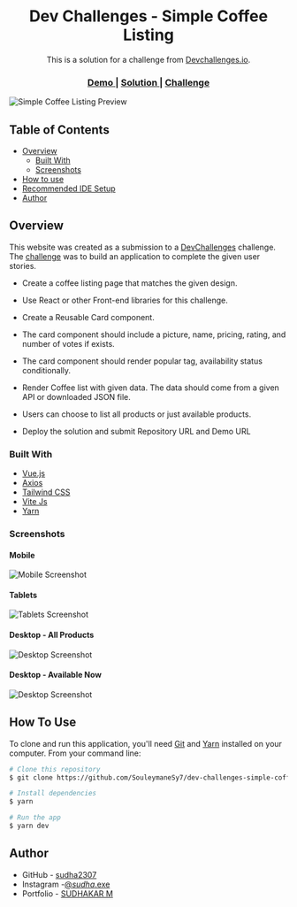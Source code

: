 <h1 align="center">Dev Challenges - Simple Coffee Listing</h1>

<div align="center">
   This is a solution for a challenge from  <a href="http://devchallenges.io" target="_blank">Devchallenges.io</a>.
</div>

<div align="center">
  <h3>
    <a href="https://dev-challenges-simple-coffee-listing.vercel.app/" target="_blank">
      Demo
    </a>
    <span> | </span>
    <a href="https://devchallenges.io/solution/2856" target="_blank">
      Solution
    </a>
    <span> | </span>
    <a href="https://devchallenges.io/challenge/45">
      Challenge
    </a>
  </h3>
</div>

![Simple Coffee Listing Preview](./preview/Preview.png)

## Table of Contents

- [Overview](#overview)
  - [Built With](#built-with)
  - [Screenshots](#screenshots)
- [How to use](#how-to-use)
- [Recommended IDE Setup](#recommended-ide-setup)
- [Author](#author)

## Overview

This website was created as a submission to a [DevChallenges](https://devchallenges.io) challenge. The [challenge](https://devchallenges.io/challenge/45) was to build an application to complete the given user stories.

- Create a coffee listing page that matches the given design.

- Use React or other Front-end libraries for this challenge.

- Create a Reusable Card component.

- The card component should include a picture, name, pricing, rating, and number of votes if exists.

- The card component should render popular tag, availability status conditionally.

- Render Coffee list with given data. The data should come from a given API or downloaded JSON file.

- Users can choose to list all products or just available products.

- Deploy the solution and submit Repository URL and Demo URL

### Built With

- [Vue.js](https://vuejs.org/)
- [Axios](https://axios-http.com/)
- [Tailwind CSS](https://tailwindcss.com/)
- [Vite Js](https://vitejs.dev/)
- [Yarn](https://yarnpkg.com/)

### Screenshots

#### Mobile

![Mobile Screenshot](./preview/Mobile.png)

#### Tablets

![Tablets Screenshot](./preview/Tablets.png)

#### Desktop - All Products

![Desktop Screenshot](./preview/Desktop.png)

#### Desktop - Available Now

![Desktop Screenshot](./preview/Desktop-2.png)

## How To Use

To clone and run this application, you'll need [Git](https://git-scm.com) and [Yarn](http://yarnpkg.com) installed on your computer. From your command line:

```bash
# Clone this repository
$ git clone https://github.com/SouleymaneSy7/dev-challenges-simple-coffee-listing.git

# Install dependencies
$ yarn

# Run the app
$ yarn dev
```

## Author


- GitHub - [sudha2307](https://github.com/sudha2307)
- Instagram -[@_sudha_.exe](https://www.instagram.com/_sudha_.exe)
- Portfolio - [SUDHAKAR M](https://sudha2307.github.io/Sudha-portfolio/)
